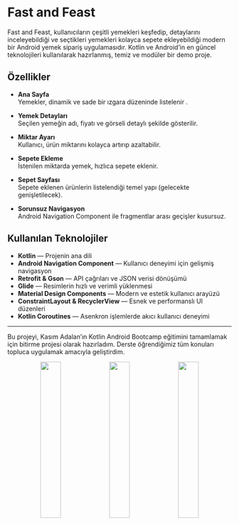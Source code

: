 # Fast and Feast

Fast and Feast, kullanıcıların çeşitli yemekleri keşfedip, detaylarını inceleyebildiği ve seçtikleri yemekleri kolayca sepete ekleyebildiği modern bir Android yemek sipariş uygulamasıdır. Kotlin ve Android’in en güncel teknolojileri kullanılarak hazırlanmış, temiz ve modüler bir demo proje.

## Özellikler

- **Ana Sayfa**  
  Yemekler, dinamik ve sade bir ızgara düzeninde listelenir .

- **Yemek Detayları**  
  Seçilen yemeğin adı, fiyatı ve görseli detaylı şekilde gösterilir.

- **Miktar Ayarı**  
  Kullanıcı, ürün miktarını kolayca artırıp azaltabilir.

- **Sepete Ekleme**  
  İstenilen miktarda yemek, hızlıca sepete eklenir.

- **Sepet Sayfası**  
  Sepete eklenen ürünlerin listelendiği temel yapı (gelecekte genişletilecek).

- **Sorunsuz Navigasyon**  
  Android Navigation Component ile fragmentlar arası geçişler kusursuz.

## Kullanılan Teknolojiler

- **Kotlin** — Projenin ana dili  
- **Android Navigation Component** — Kullanıcı deneyimi için gelişmiş navigasyon  
- **Retrofit & Gson** — API çağrıları ve JSON verisi dönüşümü  
- **Glide** — Resimlerin hızlı ve verimli yüklenmesi  
- **Material Design Components** — Modern ve estetik kullanıcı arayüzü  
- **ConstraintLayout & RecyclerView** — Esnek ve performanslı UI düzenleri  
- **Kotlin Coroutines** — Asenkron işlemlerde akıcı kullanıcı deneyimi

---

Bu projeyi, Kasım Adalan’ın Kotlin Android Bootcamp eğitimini tamamlamak için bitirme projesi olarak hazırladım. Derste öğrendiğimiz tüm konuları topluca uygulamak amacıyla geliştirdim.


<p align="center">
  <img src="https://github.com/user-attachments/assets/972c4548-7c73-495d-b361-51ea0db31ac9" width="30%" />
  <img src="https://github.com/user-attachments/assets/737355c5-f40b-4b9a-a8ca-6182ea3c4e24" width="30%" />
  <img src="https://github.com/user-attachments/assets/89d803b2-279b-4939-afbc-75c6c8707c47" width="30%" />
</p>

